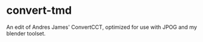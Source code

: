 # convert-tmd
An edit of Andres James' ConvertCCT, optimized for use with JPOG and my blender toolset.
